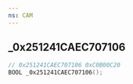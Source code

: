 ```yaml
---
ns: CAM
---
```

## _0x251241CAEC707106

```c
// 0x251241CAEC707106 0xC0B00C20
BOOL _0x251241CAEC707106();
```

